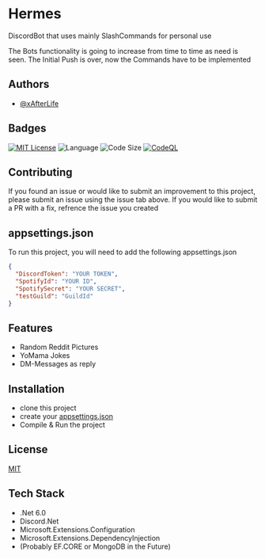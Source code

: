 
# Hermes

DiscordBot that uses mainly SlashCommands for personal use

The Bots functionality is going to increase from time to time as need is seen. The Initial Push is over, now the Commands have to be implemented


## Authors

- [@xAfterLife](https://www.github.com/xAfterLife)


## Badges

[![MIT License](https://img.shields.io/badge/License-MIT-green.svg)](https://choosealicense.com/licenses/mit/) ![Language](https://img.shields.io/github/languages/top/xAfterLife/Hermes) ![Code Size](https://img.shields.io/github/languages/code-size/xAfterLife/Hermes) [![CodeQL](https://github.com/xAfterLife/Hermes/actions/workflows/codeql.yml/badge.svg)](https://github.com/xAfterLife/Hermes/actions/workflows/codeql.yml)



## Contributing

If you found an issue or would like to submit an improvement to this project, please submit an issue using the issue tab above. If you would like to submit a PR with a fix, refrence the issue you created


## <a name="appsettings.json">appsettings.json</a>

To run this project, you will need to add the following appsettings.json

```json
{
  "DiscordToken": "YOUR TOKEN",
  "SpotifyId": "YOUR ID",
  "SpotifySecret": "YOUR SECRET",
  "testGuild": "GuildId"
}
```


## Features

- Random Reddit Pictures
- YoMama Jokes
- DM-Messages as reply


## Installation

- clone this project
- create your [appsettings.json](#appsettings.json)
- Compile & Run the project

    
## License

[MIT](https://choosealicense.com/licenses/mit/)


## Tech Stack

* .Net 6.0 
* Discord.Net 
* Microsoft.Extensions.Configuration
* Microsoft.Extensions.DependencyInjection
* (Probably EF.CORE or MongoDB in the Future)
